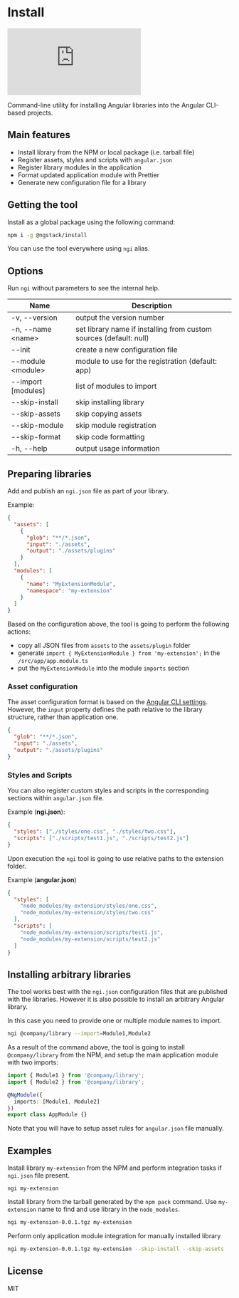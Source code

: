 # Install

[![Build Status](https://dev.azure.com/ngstack/install/_apis/build/status/ngstack.install?branchName=master)](https://dev.azure.com/ngstack/install/_build/latest?definitionId=3&branchName=master)

Command-line utility for installing Angular libraries into the Angular CLI-based projects.

## Main features

- Install library from the NPM or local package (i.e. tarball file)
- Register assets, styles and scripts with `angular.json`
- Register library modules in the application
- Format updated application module with Prettier
- Generate new configuration file for a library

## Getting the tool

Install as a global package using the following command:

```sh
npm i -g @ngstack/install
```

You can use the tool everywhere using `ngi` alias.

## Options

Run `ngi` without parameters to see the internal help.

| Name               | Description                                                        |
| ------------------ | ------------------------------------------------------------------ |
| -v, --version      | output the version number                                          |
| -n, --name \<name> | set library name if installing from custom sources (default: null) |
| --init             | create a new configuration file                                    |
| --module \<module> | module to use for the registration (default: app)                  |
| --import [modules] | list of modules to import                                          |
| --skip-install     | skip installing library                                            |
| --skip-assets      | skip copying assets                                                |
| --skip-module      | skip module registration                                           |
| --skip-format      | skip code formatting                                               |
| -h, --help         | output usage information                                           |

## Preparing libraries

Add and publish an `ngi.json` file as part of your library.

Example:

```json
{
  "assets": [
    {
      "glob": "**/*.json",
      "input": "./assets",
      "output": "./assets/plugins"
    }
  ],
  "modules": [
    {
      "name": "MyExtensionModule",
      "namespace": "my-extension"
    }
  ]
}
```

Based on the configuration above, the tool is going to perform the following actions:

- copy all JSON files from `assets` to the `assets/plugin` folder
- generate `import { MyExtensionModule } from 'my-extension';` in the `/src/app/app.module.ts`
- put the `MyExtensionModule` into the module `imports` section

### Asset configuration

The asset configuration format is based on the [Angular CLI settings](https://github.com/angular/angular-cli/wiki/stories-asset-configuration).
However, the `input` property defines the path relative to the library structure, rather than application one.

```json
{
  "glob": "**/*.json",
  "input": "./assets",
  "output": "./assets/plugins"
}
```

### Styles and Scripts

You can also register custom styles and scripts in the corresponding sections within `angular.json` file.

Example (**ngi.json**):

```json
{
  "styles": ["./styles/one.css", "./styles/two.css"],
  "scripts": ["./scripts/test1.js", "./scripts/test2.js"]
}
```

Upon execution the `ngi` tool is going to use relative paths to the extension folder.

Example (**angular.json**)

```json
{
  "styles": [
    "node_modules/my-extension/styles/one.css",
    "node_modules/my-extension/styles/two.css"
  ],
  "scripts": [
    "node_modules/my-extension/scripts/test1.js",
    "node_modules/my-extension/scripts/test2.js"
  ]
}
```

## Installing arbitrary libraries

The tool works best with the `ngi.json` configuration files that are published with the libraries.
However it is also possible to install an arbitrary Angular library.

In this case you need to provide one or multiple module names to import.

```sh
ngi @company/library --import=Module1,Module2
```

As a result of the command above, the tool is going to install `@company/library` from the NPM,
and setup the main application module with two imports:

```ts
import { Module1 } from '@company/library';
import { Module2 } from '@company/library';

@NgModule({
  imports: [Module1, Module2]
})
export class AppModule {}
```

Note that you will have to setup asset rules for `angular.json` file manually.

## Examples

Install library `my-extension` from the NPM
and perform integration tasks if `ngi.json` file present.

```ngi
ngi my-extension
```

Install library from the tarball generated by the `npm pack` command.
Use `my-extension` name to find and use library in the `node_modules`.

```sh
ngi my-extension-0.0.1.tgz my-extension
```

Perform only application module integration for manually installed library

```sh
ngi my-extension-0.0.1.tgz my-extension --skip-install --skip-assets
```

## License

MIT
